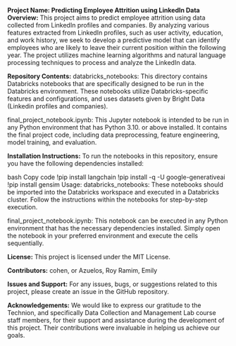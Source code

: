**Project Name: Predicting Employee Attrition using LinkedIn Data**
**Overview:**
This project aims to predict employee attrition using data collected from LinkedIn profiles and companies. By analyzing various features extracted from LinkedIn profiles, such as user activity, education, and work history, we seek to develop a predictive model that can identify employees who are likely to leave their current position within the following year. The project utilizes machine learning algorithms and natural language processing techniques to process and analyze the LinkedIn data.

**Repository Contents:**
databricks_notebooks: This directory contains Databricks notebooks that are specifically designed to be run in the Databricks environment. These notebooks utilize Databricks-specific features and configurations, and uses datasets given by Bright Data (Linkedin profiles and companies).

final_project_notebook.ipynb: This Jupyter notebook is intended to be run in any Python environment that has Python 3.10. or above installed. It contains the final project code, including data preprocessing, feature engineering, model training, and evaluation.

**Installation Instructions:**
To run the notebooks in this repository, ensure you have the following dependencies installed:

bash
Copy code
!pip install langchain
!pip install -q -U google-generativeai
!pip install gensim
Usage:
databricks_notebooks: These notebooks should be imported into the Databricks workspace and executed in a Databricks cluster. Follow the instructions within the notebooks for step-by-step execution.

final_project_notebook.ipynb: This notebook can be executed in any Python environment that has the necessary dependencies installed. Simply open the notebook in your preferred environment and execute the cells sequentially.

**License:**
This project is licensed under the MIT License.

**Contributors:**
cohen, or 
Azuelos, Roy
 Ramim, Emily 

**Issues and Support:**
For any issues, bugs, or suggestions related to this project, please create an issue in the GitHub repository.

**Acknowledgements:**
We would like to express our gratitude to the Technion, and specifically Data Collection and Management Lab course staff members, for their support and assistance during the development of this project. Their contributions were invaluable in helping us achieve our goals.
